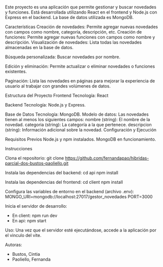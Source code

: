<!-- Aplicaciones Híbridas - Parcial Dos

Descripción:
Este repositorio contiene el trabajo correspondiente al parcial dos de la materia Aplicaciones Híbridas, desarrollado por  Paoliello, Fernanda y Bustos, Cintia. El proyecto se creo para la web AeroAsist y maneja todos los CRUD de las funciones y novedades de la aplicación web.

Tecnologías Utilizadas
Framework/librería: React
Backend: Node.js
Estilos: CSS, Bootstrap
Otras herramientas: MongoDB

Instalación
Para clonar y ejecutar este proyecto localmente, sigue los pasos:

Clona este repositorio:
git clone https://github.com/fernandapao/hibridas-parcial-dos-bustos-paoliello.git

Navega al directorio del proyecto:
cd hibridas-parcial-dos-bustos-paoliello

Instala las dependencias:
npm install

Inicia el servidor de desarrollo:
- En client: npm run dev
- En api: npm start

Uso:
Una vez que el servidor esté ejecutándose, accede a la aplicación en http://localhost:3000.
Autoras:
- Bustos, Cintia
- Paoliello, Fernanda -->

Este proyecto es una aplicación que permite gestionar y buscar novedades y funciones. Está desarrollada utilizando React en el frontend y Node.js con Express en el backend. La base de datos utilizada es MongoDB.

Características
Creación de novedades: Permite agregar nuevas novedades con campos como nombre, categoría, descripción, etc.
Creación de funciones: Permite agregar nuevas funciones con campos como nombre y descripción.
Visualización de novedades: Lista todas las novedades almacenadas en la base de datos.

Búsqueda personalizada:
Buscar novedades por nombre.

Edición y eliminación: Permite actualizar o eliminar novedades o funciones existentes.

Paginación: Lista las novedades en páginas para mejorar la experiencia de usuario al trabajar con grandes volúmenes de datos.

Estructura del Proyecto
Frontend
Tecnología: React

Backend
Tecnología: Node.js y Express.

Base de Datos
Tecnología: MongoDB.
Modelo de datos: Las novedades tienen al menos los siguientes campos:
nombre (string): El nombre de la novedad.
categoria (string): La categoría a la que pertenece.
descripcion (string): Información adicional sobre la novedad.
Configuración y Ejecución

Requisitos Previos
Node.js y npm instalados.
MongoDB en funcionamiento.

Instrucciones

Clona el repositorio:
git clone <https://github.com/fernandapao/hibridas-parcial-dos-bustos-paoliello.git>


Instala las dependencias del backend:
cd api
npm install

Instala las dependencias del frontend:
cd client
npm install

Configura las variables de entorno en el backend (archivo .env):
MONGO_URI=mongodb://localhost:27017/gestor_novedades
PORT=3000

Inicia el servidor de desarrollo:
- En client: npm run dev
- En api: npm start

Uso:
Una vez que el servidor esté ejecutándose, accede a la aplicación por el vinculo del vite.

Autoras:
- Bustos, Cintia
- Paoliello, Fernanda



